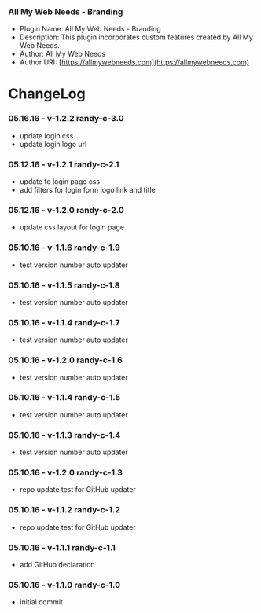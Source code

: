 ### All My Web Needs - Branding
- Plugin Name: All My Web Needs - Branding
- Description: This plugin incorporates custom features created by All My Web Needs.
- Author: All My Web Needs
- Author URI: [https://allmywebneeds.com](https://allmywebneeds.com)

ChangeLog
====================

### 05.16.16 - v-1.2.2 randy-c-3.0
- update login css
- update login logo url

### 05.12.16 - v-1.2.1 randy-c-2.1
- update to login page css
- add filters for login form logo link and title

### 05.12.16 - v-1.2.0 randy-c-2.0
- update css layout for login page

### 05.10.16 - v-1.1.6 randy-c-1.9
- test version number auto updater

### 05.10.16 - v-1.1.5 randy-c-1.8
- test version number auto updater

### 05.10.16 - v-1.1.4 randy-c-1.7
- test version number auto updater

### 05.10.16 - v-1.2.0 randy-c-1.6
- test version number auto updater

### 05.10.16 - v-1.1.4 randy-c-1.5
- test version number auto updater

### 05.10.16 - v-1.1.3 randy-c-1.4
- test version number auto updater

### 05.10.16 - v-1.2.0 randy-c-1.3
- repo update test for GitHub updater

### 05.10.16 - v-1.1.2 randy-c-1.2
- repo update test for GitHub updater

### 05.10.16 - v-1.1.1 randy-c-1.1
- add GitHub declaration

### 05.10.16 - v-1.1.0 randy-c-1.0
- initial commit
